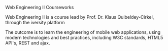 Web Engineering II Courseworks

Web Engineering II is a course lead by Prof. Dr. Klaus
Quibeldey-Cirkel, through the iversity platform

The outcome is to learn the engineering of mobile web applications,
using modern technologies and best practices, including W3C standards,
HTML5 API's, REST and ajax.